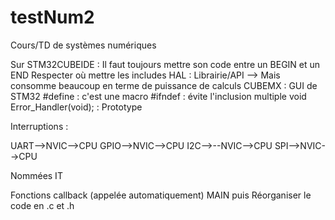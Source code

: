 # testNum2

Cours/TD de systèmes numériques

Sur STM32CUBEIDE :
  Il faut toujours mettre son code entre un BEGIN et un END
  Respecter où mettre les includes
  HAL : Librairie/API --> Mais consomme beaucoup en terme de puissance de calculs
  CUBEMX : GUI de STM32
  #define : c'est une macro
  #ifndef : évite l'inclusion multiple
  void Error_Handler(void); : Prototype
  
Interruptions : 

UART-->NVIC-->CPU
GPIO-->NVIC-->CPU
I2C-->--NVIC-->CPU
SPI-->NVIC-->CPU

Nommées IT

Fonctions callback (appelée automatiquement)
MAIN puis Réorganiser le code en .c et .h
